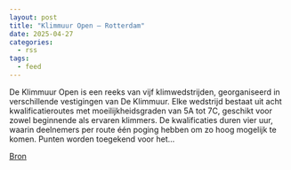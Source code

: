 ```yaml
---
layout: post
title: "Klimmuur Open – Rotterdam"
date: 2025-04-27
categories: 
  - rss
tags: 
  - feed
---
```


<p>De Klimmuur Open is een reeks van vijf klimwedstrijden, georganiseerd in verschillende vestigingen van De Klimmuur. Elke wedstrijd bestaat uit acht kwalificatieroutes met moeilijkheidsgraden van 5A tot 7C, geschikt voor zowel beginnende als ervaren klimmers. De kwalificaties duren vier uur, waarin deelnemers per route &eacute;&eacute;n poging hebben om zo hoog mogelijk te komen. Punten worden toegekend voor het&hellip;</p>
<p><a href="https://www.klimkalender.nl/comp/klimmuur-open-rotterdam/" rel="noopener noreferrer" target="_blank">Bron</a></p>
